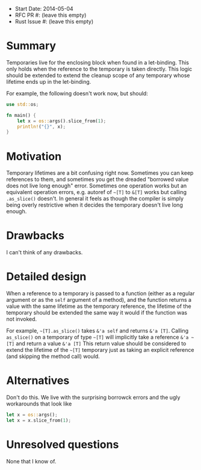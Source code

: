 - Start Date: 2014-05-04
- RFC PR #: (leave this empty)
- Rust Issue #: (leave this empty)

# Summary

Temporaries live for the enclosing block when found in a let-binding. This only
holds when the reference to the temporary is taken directly. This logic should
be extended to extend the cleanup scope of any temporary whose lifetime ends up
in the let-binding.

For example, the following doesn't work now, but should:

```rust
use std::os;

fn main() {
	let x = os::args().slice_from(1);
	println!("{}", x);
}
```

# Motivation

Temporary lifetimes are a bit confusing right now. Sometimes you can keep
references to them, and sometimes you get the dreaded "borrowed value does not
live long enough" error. Sometimes one operation works but an equivalent
operation errors, e.g. autoref of `~[T]` to `&[T]` works but calling
`.as_slice()` doesn't. In general it feels as though the compiler is simply
being overly restrictive when it decides the temporary doesn't live long
enough.

# Drawbacks

I can't think of any drawbacks.

# Detailed design

When a reference to a temporary is passed to a function (either as a regular
argument or as the `self` argument of a method), and the function returns a
value with the same lifetime as the temporary reference, the lifetime of the
temporary should be extended the same way it would if the function was not
invoked.

For example, `~[T].as_slice()` takes `&'a self` and returns `&'a [T]`. Calling
`as_slice()` on a temporary of type `~[T]` will implicitly take a reference
`&'a ~[T]` and return a value `&'a [T]` This return value should be considered
to extend the lifetime of the `~[T]` temporary just as taking an explicit
reference (and skipping the method call) would.

# Alternatives

Don't do this. We live with the surprising borrowck errors and the ugly workarounds that look like

```rust
let x = os::args();
let x = x.slice_from(1);
```

# Unresolved questions

None that I know of.
